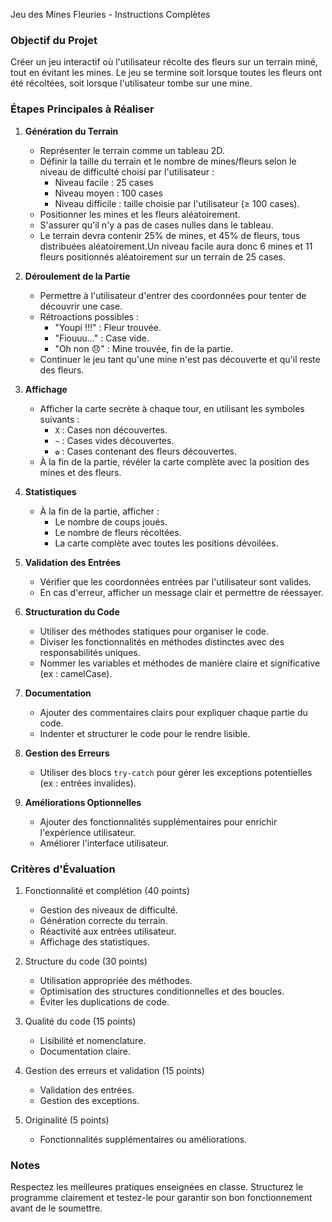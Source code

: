 
Jeu des Mines Fleuries - Instructions Complètes

### Objectif du Projet
Créer un jeu interactif où l'utilisateur récolte des fleurs sur un terrain miné, tout en évitant les mines. Le jeu se termine soit lorsque toutes les fleurs ont été récoltées, soit lorsque l'utilisateur tombe sur une mine.

### Étapes Principales à Réaliser

1. **Génération du Terrain**
   - Représenter le terrain comme un tableau 2D.
   - Définir la taille du terrain et le nombre de mines/fleurs selon le niveau de difficulté choisi par l'utilisateur :
     - Niveau facile : 25 cases
     - Niveau moyen : 100 cases
     - Niveau difficile : taille choisie par l'utilisateur (≥ 100 cases).
   - Positionner les mines et les fleurs aléatoirement.
   - S'assurer qu'il n'y a pas de cases nulles dans le tableau.
   - Le terrain devra contenir 25% de mines, et 45% de fleurs, tous distribuées aléatoirement.Un niveau facile aura donc 6 mines et 11 fleurs positionnés aléatoirement sur un terrain de 25 cases.

2. **Déroulement de la Partie**
   - Permettre à l'utilisateur d'entrer des coordonnées pour tenter de découvrir une case.
   - Rétroactions possibles :
     - "Youpi !!!" : Fleur trouvée.
     - "Fiouuu..." : Case vide.
     - "Oh non 😞" : Mine trouvée, fin de la partie.
   - Continuer le jeu tant qu'une mine n'est pas découverte et qu'il reste des fleurs.

3. **Affichage**
   - Afficher la carte secrète à chaque tour, en utilisant les symboles suivants :
     - `X` : Cases non découvertes.
     - `~` : Cases vides découvertes.
     - `✿` : Cases contenant des fleurs découvertes.
   - À la fin de la partie, révéler la carte complète avec la position des mines et des fleurs.

4. **Statistiques**
   - À la fin de la partie, afficher :
     - Le nombre de coups joués.
     - Le nombre de fleurs récoltées.
     - La carte complète avec toutes les positions dévoilées.

5. **Validation des Entrées**
   - Vérifier que les coordonnées entrées par l'utilisateur sont valides.
   - En cas d'erreur, afficher un message clair et permettre de réessayer.

6. **Structuration du Code**
   - Utiliser des méthodes statiques pour organiser le code.
   - Diviser les fonctionnalités en méthodes distinctes avec des responsabilités uniques.
   - Nommer les variables et méthodes de manière claire et significative (ex : camelCase).

7. **Documentation**
   - Ajouter des commentaires clairs pour expliquer chaque partie du code.
   - Indenter et structurer le code pour le rendre lisible.

8. **Gestion des Erreurs**
   - Utiliser des blocs `try-catch` pour gérer les exceptions potentielles (ex : entrées invalides).

9. **Améliorations Optionnelles**
   - Ajouter des fonctionnalités supplémentaires pour enrichir l'expérience utilisateur.
   - Améliorer l'interface utilisateur.

### Critères d'Évaluation
1. Fonctionnalité et complétion (40 points)
   - Gestion des niveaux de difficulté.
   - Génération correcte du terrain.
   - Réactivité aux entrées utilisateur.
   - Affichage des statistiques.

2. Structure du code (30 points)
   - Utilisation appropriée des méthodes.
   - Optimisation des structures conditionnelles et des boucles.
   - Éviter les duplications de code.

3. Qualité du code (15 points)
   - Lisibilité et nomenclature.
   - Documentation claire.

4. Gestion des erreurs et validation (15 points)
   - Validation des entrées.
   - Gestion des exceptions.

5. Originalité (5 points)
   - Fonctionnalités supplémentaires ou améliorations.

### Notes
Respectez les meilleures pratiques enseignées en classe. Structurez le programme clairement et testez-le pour garantir son bon fonctionnement avant de le soumettre.

